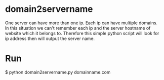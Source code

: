 # domain2servername

One server can have more than one ip. Each ip can have multiple domains. In this situation we can't remember each ip and the server hostname of website which it belongs to. Therefore this simple python script will look for ip address then will output the server name.

# Run
$ python domain2servername.py domainname.com
